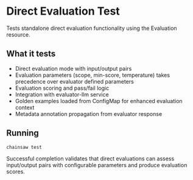 # Direct Evaluation Test

Tests standalone direct evaluation functionality using the Evaluation resource.

## What it tests
- Direct evaluation mode with input/output pairs
- Evaluation parameters (scope, min-score, temperature) takes precedence over evaluator defined parameters
- Evaluation scoring and pass/fail logic
- Integration with evaluator-llm service
- Golden examples loaded from ConfigMap for enhanced evaluation context
- Metadata annotation propagation from evaluator response

## Running
```bash
chainsaw test
```

Successful completion validates that direct evaluations can assess input/output pairs with configurable parameters and produce evaluation scores.